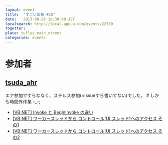 ```yaml
---
layout: event
title:  "すごい広島 #15"
date:   2013-08-28 18:30:00 JST
localsearch: http://local.aguuu.com/events/22709
togetter:
place: tullys_main_street
categories: events
---
```


# 参加者

## [tsuda_ahr](https://twitter.com/tsuda_ahr)

エア参加ですらななく、ステルス参加(=Issueすら書いてない)でした。 \# しかも時間外作業 -_-;

* [\[VB.NET\] Invoke と BeginInvoke の違い](http://ooltcloud.expressweb.jp/201308/article_28235524.html)
* [\[VB.NET\] ワーカースレッドから コントロール(UI スレッド)へのアクセス その1](http://ooltcloud.expressweb.jp/201308/article_29202427.html)
* [\[VB.NET\] ワーカースレッドから コントロール(UI スレッド)へのアクセス その2](http://ooltcloud.expressweb.jp/201308/article_29211816.html)
